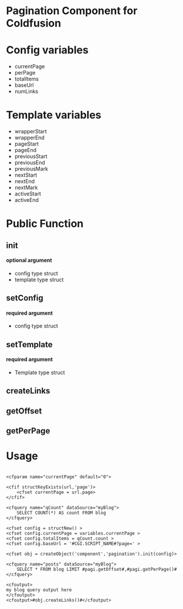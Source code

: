 Pagination Component for Coldfusion
=====================

Config variables
=====================
* currentPage 
* perPage 
* totalItems 
* baseUrl 
* numLinks 

Template variables
=====================
* wrapperStart 
* wrapperEnd
* pageStart
* pageEnd
* previousStart
* previousEnd
* previousMark
* nextStart
* nextEnd
* nextMark
* activeStart
* activeEnd

Public Function
=====================
init
-----------------
#### optional argument
* config type struct  
* template type struct 


setConfig
-----------------
#### required argument
* config type struct  

setTemplate
-----------------
#### required argument
* Template type struct  

createLinks
-----------------

getOffset
-----------------

getPerPage
-----------------

Usage
=====================
<code>
&lt;cfparam name="currentPage" default="0"&gt;   
</code>  
<code>
&lt;cfif structKeyExists(url,'page')&gt;   
	&lt;cfset currentPage = url.page&gt;   
&lt;/cfif&gt; 
</code>  
<code>  
&lt;cfquery name="qCount" dataSource="myBlog"&gt;   
	SELECT COUNT(*) AS count FROM blog   
&lt;/cfquery&gt;  
</code>  
<code>
&lt;cfset config = structNew() &gt;  
&lt;cfset config.currentPage = variables.currentPage &gt;  
&lt;cfset config.totalItems = qCount.count &gt;  
&lt;cfset config.baseUrl = '#CGI.SCRIPT_NAME#?page=' &gt;
</code>  
<code>  
&lt;cfset obj = createObject('component','pagination').init(config)&gt;  
</code>  
<code>
&lt;cfquery name="posts" dataSource="myBlog"&gt;   
	SELECT * FROM blog LIMIT #pagi.getOffset#,#pagi.getPerPage()#  
&lt;/cfquery&gt; 
</code>  
<code>  
&lt;cfoutput&gt;    
my blog query output here   
&lt;/cfoutput&gt;  
&lt;cfoutput&gt;#obj.createLinks()#&lt;/cfoutput&gt;
</code>









